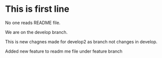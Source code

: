 # This is first line

No one reads README file.

We are on the develop branch.

This is new chagnes made for develop2 as branch not changes in develop.

Added new feature to readm me file under feature branch
